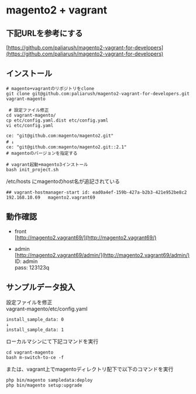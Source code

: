 # magento2 + vagrant

## 下記URLを参考にする
[https://github.com/paliarush/magento2-vagrant-for-developers](https://github.com/paliarush/magento2-vagrant-for-developers)

## インストール
```
# magento+vagrantのリポジトリをclone
git clone git@github.com:paliarush/magento2-vagrant-for-developers.git vagrant-magento
```

```
 # 設定ファイル修正
cd vagrant-magento/
cp etc/config.yaml.dist etc/config.yaml
vi etc/config.yaml

ce: "git@github.com:magento/magento2.git"
# ↓　
ce: "git@github.com:magento/magento2.git::2.1"
# magentoのバージョンを指定する
```

```
# vagrant起動+magento3インストール
bash init_project.sh
```

/etc/hosts にmagentoのhost名が追記されている
```
## vagrant-hostmanager-start id: ead0a4ef-159b-427a-b2b3-421e952be8c2
192.168.10.69   magento2.vagrant69
```

## 動作確認

* front  
[http://magento2.vagrant69/](http://magento2.vagrant69/)

* admin  
[http://magento2.vagrant69/admin/](http://magento2.vagrant69/admin/)  
ID: admin  
pass: 123123q  

## サンプルデータ投入

設定ファイルを修正  
vagrant-magento/etc/config.yaml
```
install_sample_data: 0
↓
install_sample_data: 1
```

ローカルマシンにて下記コマンドを実行
```
cd vagrant-magento
bash m-switch-to-ce -f
```
または、vagrant上でmagentoディレクトリ配下で以下のコマンドを実行
```
php bin/magento sampledata:deploy
php bin/magento setup:upgrade
```
